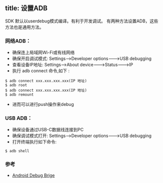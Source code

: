 title: 设置ADB
---
SDK 默认以userdebug模式编译。有利于开发调试。
有两种方法设置ADB，这些方法也是通用方法。

### 网络ADB：
* 确保连上局域网Wi-Fi或有线网络
* 确保开启调试模式: Settings-->Developer options--->USB debugging
* 查看设备IP地址: Settings-->About device--->Status--->IP
* 执行 adb connect 命令,如下 :
```
$ adb connect xxx.xxx.xxx.xxx(IP 地址)
$ adb root
$ adb connect xxx.xxx.xxx.xxx(IP 地址)
$ adb remount
```
* 进而可以进行push操作来debug

### USB ADB：
* 确保设备通过USB-C数据线连接到PC
* 确保调试模式打开: Settings-->Developer options--->USB debugging
* 打开终端执行如下命令:
```
$ adb shell
```
### 参考
* [Android Debug Brige](https://developer.android.com/studio/command-line/adb.html)
